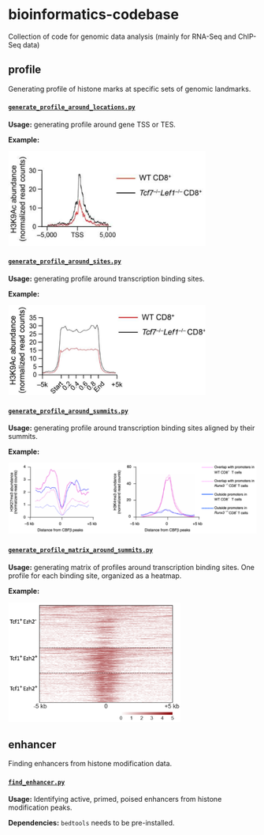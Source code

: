 # bioinformatics-codebase
Collection of code for genomic data analysis (mainly for RNA-Seq and ChIP-Seq data)
## profile
Generating profile of histone marks at specific sets of genomic landmarks.

#### [`generate_profile_around_locations.py`](profile/generate_profile_around_locations.py)

**Usage:** generating profile around gene TSS or TES.

**Example:**

<img src="examples/profile-1.png" width="400">

#### [`generate_profile_around_sites.py`](profile/generate_profile_around_sites.py)

**Usage:** generating profile around transcription binding sites.

**Example:**

<img src="examples/profile-2.png" width="400">

#### [`generate_profile_around_summits.py`](profile/generate_profile_around_summits.py)

**Usage:** generating profile around transcription binding sites aligned by their summits.

**Example:**

<img src="examples/profile-3.png" width="700">

#### [`generate_profile_matrix_around_summits.py`](profile/generate_profile_matrix_around_summits.py)

**Usage:** generating matrix of profiles around transcription binding sites. One profile for each binding site, organized as a heatmap.

**Example:**

<img src="examples/profile-4.png" width="350">

## enhancer
Finding enhancers from histone modification data.

#### [`find_enhancer.py`](enhancer/find_enhancer.py)

**Usage:** Identifying active, primed, poised enhancers from histone modification peaks.

**Dependencies:** `bedtools` needs to be pre-installed.
